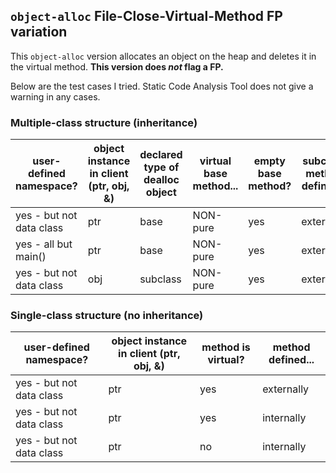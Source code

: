 ## `object-alloc` File-Close-Virtual-Method FP variation

This `object-alloc` version allocates an object on the heap and deletes it in the virtual method. **This version does *not* flag a FP.**

Below are the test cases I tried. Static Code Analysis Tool does not give a warning in any cases.

### Multiple-class structure (inheritance)

user-defined namespace? | object instance in client (ptr, obj, &) | declared type of dealloc object | virtual base method... | empty base method? | subclass method defined...
--- | --- | --- | --- | --- | ---
yes - but not data class | ptr | base | NON-pure | yes | externally
yes - all but main() | ptr | base | NON-pure | yes | externally
yes - but not data class | obj | subclass | NON-pure | yes | externally


### Single-class structure (no inheritance)

user-defined namespace? | object instance in client (ptr, obj, &) | method is virtual? | method defined...
--- |--- |--- | ---
yes - but not data class | ptr | yes | externally
yes - but not data class | ptr | yes | internally
yes - but not data class | ptr | no | internally

